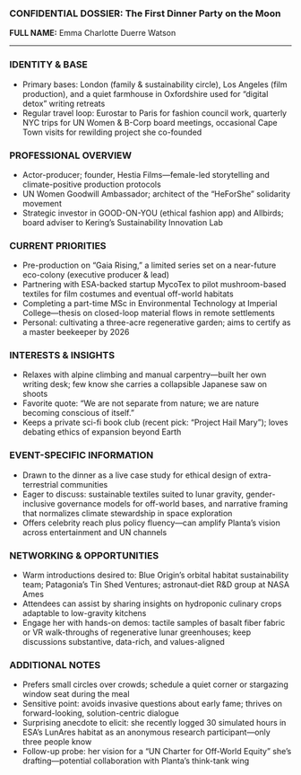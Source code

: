 ### CONFIDENTIAL DOSSIER: The First Dinner Party on the Moon

**FULL NAME:** Emma Charlotte Duerre Watson

---
### IDENTITY & BASE
- Primary bases: London (family & sustainability circle), Los Angeles (film production), and a quiet farmhouse in Oxfordshire used for “digital detox” writing retreats  
- Regular travel loop: Eurostar to Paris for fashion council work, quarterly NYC trips for UN Women & B-Corp board meetings, occasional Cape Town visits for rewilding project she co-founded

### PROFESSIONAL OVERVIEW
- Actor-producer; founder, Hestia Films—female-led storytelling and climate-positive production protocols  
- UN Women Goodwill Ambassador; architect of the “HeForShe” solidarity movement  
- Strategic investor in GOOD-ON-YOU (ethical fashion app) and Allbirds; board adviser to Kering’s Sustainability Innovation Lab  

### CURRENT PRIORITIES
- Pre-production on “Gaia Rising,” a limited series set on a near-future eco-colony (executive producer & lead)  
- Partnering with ESA-backed startup MycoTex to pilot mushroom-based textiles for film costumes and eventual off-world habitats  
- Completing a part-time MSc in Environmental Technology at Imperial College—thesis on closed-loop material flows in remote settlements  
- Personal: cultivating a three-acre regenerative garden; aims to certify as a master beekeeper by 2026  

### INTERESTS & INSIGHTS
- Relaxes with alpine climbing and manual carpentry—built her own writing desk; few know she carries a collapsible Japanese saw on shoots  
- Favorite quote: “We are not separate from nature; we are nature becoming conscious of itself.”  
- Keeps a private sci-fi book club (recent pick: “Project Hail Mary”); loves debating ethics of expansion beyond Earth  

### EVENT-SPECIFIC INFORMATION
- Drawn to the dinner as a live case study for ethical design of extra-terrestrial communities  
- Eager to discuss: sustainable textiles suited to lunar gravity, gender-inclusive governance models for off-world bases, and narrative framing that normalizes climate stewardship in space exploration  
- Offers celebrity reach plus policy fluency—can amplify Planta’s vision across entertainment and UN channels  

### NETWORKING & OPPORTUNITIES
- Warm introductions desired to: Blue Origin’s orbital habitat sustainability team; Patagonia’s Tin Shed Ventures; astronaut‐diet R&D group at NASA Ames  
- Attendees can assist by sharing insights on hydroponic culinary crops adaptable to low-gravity kitchens  
- Engage her with hands-on demos: tactile samples of basalt fiber fabric or VR walk-throughs of regenerative lunar greenhouses; keep discussions substantive, data-rich, and values-aligned  

### ADDITIONAL NOTES
- Prefers small circles over crowds; schedule a quiet corner or stargazing window seat during the meal  
- Sensitive point: avoids invasive questions about early fame; thrives on forward-looking, solution-centric dialogue  
- Surprising anecdote to elicit: she recently logged 30 simulated hours in ESA’s LunAres habitat as an anonymous research participant—only three people know  
- Follow-up probe: her vision for a “UN Charter for Off-World Equity” she’s drafting—potential collaboration with Planta’s think-tank wing